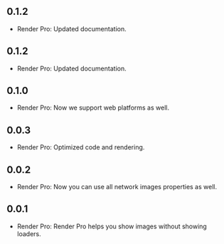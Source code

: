 ## 0.1.2

* Render Pro: Updated documentation.
## 0.1.2

* Render Pro: Updated documentation.
## 0.1.0

* Render Pro: Now we support web platforms as well.
## 0.0.3

* Render Pro: Optimized code and rendering.
## 0.0.2

* Render Pro: Now you can use all network images properties as well.

## 0.0.1

* Render Pro: Render Pro helps you show images without showing loaders.
